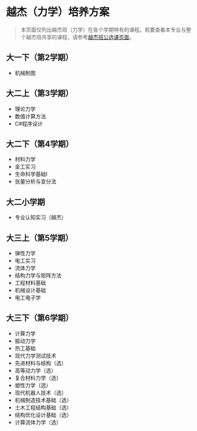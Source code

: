 # 越杰（力学）培养方案
> 本页面仅列出越杰班（力学）在各个学期特有的课程。若要查看本专业与整个越杰班共享的课程，请参考[越杰班公选课页面](/program/yuejie)。

## 大一下（第2学期）
- 机械制图

## 大二上（第3学期）
- 理论力学
- 数值计算方法
- C#程序设计

## 大二下（第4学期）
- 材料力学
- 金工实习
- 生命科学基础I
- 张量分析与变分法

## 大二小学期
- 专业认知实习（越杰）

## 大三上（第5学期）
- 弹性力学
- 电工实习
- 流体力学
- 结构力学与矩阵方法
- 工程材料基础
- 机械设计基础
- 电工电子学

## 大三下（第6学期）
- 计算力学
- 振动力学
- 热工基础
- 现代力学测试技术
- 先进材料与结构（选）
- 高等动力学（选）
- 复合材料力学（选）
- 塑性力学（选）
- 现代机器人技术（选）
- 机械制造技术基础（选）
- 土木工程结构基础（选）
- 结构优化设计基础（选）
- 计算流体力学（选）

